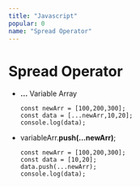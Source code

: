```yaml
---
title: "Javascript"
popular: 0
name: "Spread Operator"
---
```


# Spread Operator

- **...** Variable Array

  ```
  const newArr = [100,200,300];
  const data = [...newArr,10,20];
  console.log(data);
  ```

- variableArr.**push(...newArr)**;

  ```
  const newArr = [100,200,300];
  const data = [10,20];
  data.push(...newArr);
  console.log(data);
  ```
